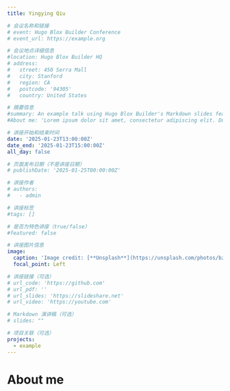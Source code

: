 ```yaml
---
title: Yingying Qiu

# 会议名称和链接
# event: Hugo Blox Builder Conference
# event_url: https://example.org

# 会议地点详细信息
#location: Hugo Blox Builder HQ
# address:
#   street: 450 Serra Mall
#   city: Stanford
#   region: CA
#   postcode: '94305'
#   country: United States

# 摘要信息
#summary: An example talk using Hugo Blox Builder's Markdown slides feature.
#About me: 'Lorem ipsum dolor sit amet, consectetur adipiscing elit. Duis posuere tellusac convallis placerat. Proin tincidunt magna sed ex sollicitudin condimentum. Sed ac faucibus dolor, scelerisque sollicitudin nisi. Cras purus urna, suscipit quis sapien eu, pulvinar tempor diam.'

# 讲座开始和结束时间
date: '2025-01-23T13:00:00Z'
date_end: '2025-01-23T15:00:00Z'
all_day: false

# 页面发布日期（不是讲座日期）
# publishDate: '2025-01-25T00:00:00Z'

# 讲座作者
# authors:
#   - admin

# 讲座标签
#tags: []

# 是否为特色讲座（true/false）
#featured: false

# 讲座图片信息
image:
  caption: 'Image credit: [**Unsplash**](https://unsplash.com/photos/bzdhc5b3Bxs)'
  focal_point: Left

# 讲座链接（可选）
# url_code: 'https://github.com'
# url_pdf: ''
# url_slides: 'https://slideshare.net'
# url_video: 'https://youtube.com'

# Markdown 演讲稿（可选）
# slides: ""

# 项目关联（可选）
projects:
  - example
---
```


# About me